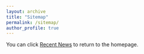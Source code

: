 ```yaml
---
layout: archive
title: "Sitemap"
permalink: /sitemap/
author_profile: true
---
```

You can click [Recent News](https://NCEPU-AILab.github.io) to return to the homepage. 
